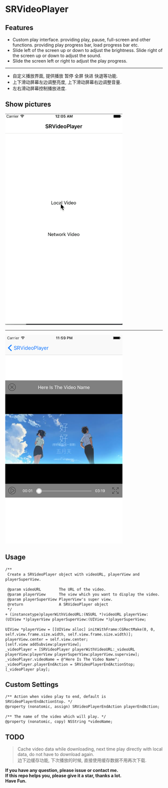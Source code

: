 # SRVideoPlayer

## Features

* Custom play interface. providing play, pause, full-screen and other functions. providing play progress bar, load progress bar etc.
* Slide left of the screen up or down to adjust the brightness. Slide right of the screen up or down to adjust the sound.
* Slide the screen left or right to adjust the play progress.

***

* 自定义播放界面, 提供播放 暂停 全屏 快进 快退等功能.
* 上下滑动屏幕左边调整亮度, 上下滑动屏幕右边调整音量.
* 左右滑动屏幕控制播放进度.

## Show pictures

![image](./show.gif)   

***

![image](./show.png)

## Usage

````objc
/**
 Create a SRVideoPlayer object with videoURL, playerView and playerSuperView.

 @param videoURL        The URL of the video.
 @param playerView      The view which you want to display the video.
 @param playerSuperView PlayerView's super view.
 @return                A SRVideoPlayer object
 */
+ (instancetype)playerWithVideoURL:(NSURL *)videoURL playerView:(UIView *)playerView playerSuperView:(UIView *)playerSuperView;

UIView *playerView = [[UIView alloc] initWithFrame:CGRectMake(0, 0, self.view.frame.size.width, self.view.frame.size.width)];
playerView.center = self.view.center;
[self.view addSubview:playerView];
_videoPlayer = [SRVideoPlayer playerWithVideoURL:_videoURL playerView:playerView playerSuperView:playerView.superview];
_videoPlayer.videoName = @"Here Is The Video Name";
_videoPlayer.playerEndAction = SRVideoPlayerEndActionStop;
[_videoPlayer play];

````

## Custom Settings

````objc
/** Action when video play to end, default is SRVideoPlayerEndActionStop. */
@property (nonatomic, assign) SRVideoPlayerEndAction playerEndAction;

/** The name of the video which will play. */
@property (nonatomic, copy) NSString *videoName;
````

## TODO

> Cache video data while downloading, next time play directly with local data, do not have to download again.   
> 边下边缓存功能, 下次播放的时候, 直接使用缓存数据不用再次下载.

**If you have any question, please issue or contact me.**   
**If this repo helps you, please give it a star, thanks a lot.**  
**Have Fun.**